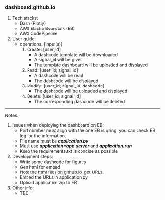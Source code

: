 ### dashboard.github.io
1. Tech stacks:
    - Dash (Plotly)
    - AWS Elastic Beanstalk (EB)
    - AWS CodePipeline
2. User guide:
    - operations: [input(s)]
        1. Create: [user_id]
            - A dashcode template will be downloaded
            - A signal_id will be given
            - The template dashboard will be uploaded and displayed
        2. Read: [user_id; signal_id]
            - A dashcode will be read
            - The dashcode will be displayed
        3. Modify: [user_id; signal_id; dashcode]
            - The dashcode will be uploaded and displayed
        4. Delete: [user_id; signal_id]
            - The corresponding dashcode will be deleted

---
Notes:
1. Issues when deploying the dashboard on EB:
    - Port number must align with the one EB is using.
      you can check EB log for the information.
    - File name must be ***application.py***
    - Must use ***application=app.server*** and ***application.run***
    - Keep the requirements.txt is concise as possible
2. Development steps:
    - Write some dashcode for figures
    - Gen html for embed
    - Host the html files on github.io. get URLs.
    - Embed the URLs in application.py
    - Upload application.zip to EB
 3. Other info:
    - TBD